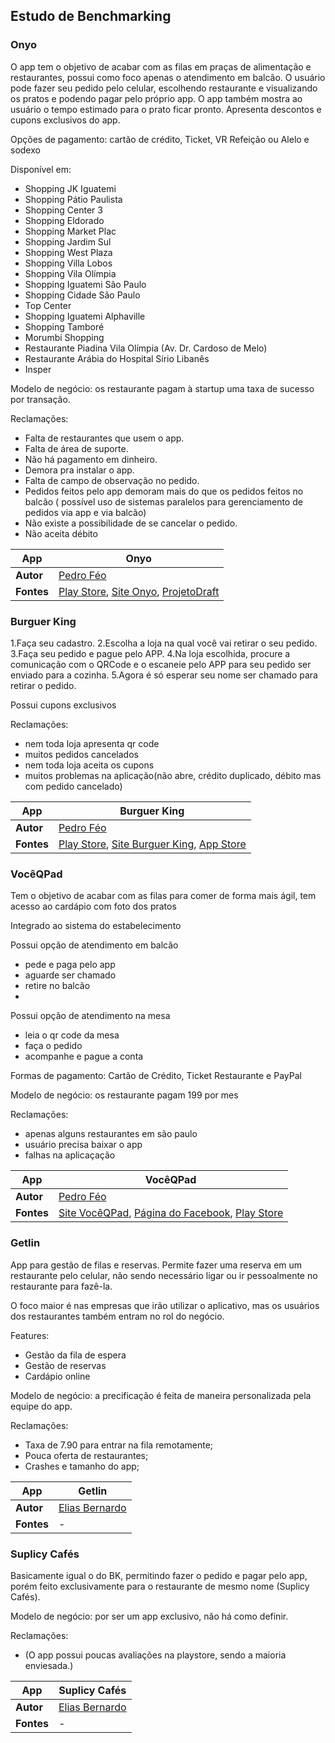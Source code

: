 ## Estudo de Benchmarking

### Onyo

O app tem o objetivo de acabar com as filas em praças de alimentação e restaurantes, possui como foco apenas o atendimento em balcão. O usuário pode fazer seu pedido pelo celular, escolhendo restaurante e visualizando os pratos e podendo pagar pelo próprio app.
O app também mostra ao usuário o tempo estimado para o prato ficar pronto.
Apresenta descontos e cupons exclusivos do app.

Opções de pagamento: cartão de crédito, Ticket, VR Refeição ou Alelo e sodexo

Disponível em:

 - Shopping JK Iguatemi
 -  Shopping Pátio Paulista
 -  Shopping Center 3
 -  Shopping Eldorado
 -  Shopping Market Plac
 -  Shopping Jardim Sul
 -  Shopping West Plaza
 -  Shopping Villa Lobos
 -  Shopping Vila Olímpia
 -  Shopping Iguatemi São Paulo
 -  Shopping Cidade São Paulo
 -  Top Center
 -  Shopping Iguatemi Alphaville
 -  Shopping Tamboré
 -  Morumbi Shopping
 -  Restaurante Piadina Vila Olímpia (Av. Dr. Cardoso de Melo)
 -  Restaurante Arábia do Hospital Sírio Libanês
 -  Insper 

Modelo de negócio: os restaurante pagam à startup uma taxa de sucesso por transação.

Reclamações: 

 - Falta de restaurantes que usem o app.
 - Falta de área de suporte.
 - Não há pagamento em dinheiro.
 - Demora pra instalar o app.
 - Falta de campo de observação no pedido.
 - Pedidos feitos pelo app demoram mais do que os pedidos feitos no balcão ( possível uso de sistemas paralelos para gerenciamento de pedidos via app e via balcão)
 - Não existe a possibilidade de se cancelar o pedido.
 - Não aceita débito


**App** | **Onyo**  |
|--|--| 
|**Autor**| [Pedro Féo](https://github.com/Phe0) |
|**Fontes**| [Play Store](https://play.google.com/store/apps/details?id=com.onyo&hl=pt_BR), [Site Onyo](https://www.site.onyo.com/en), [ProjetoDraft](https://projetodraft.com/onyo-um-app-que-adianta-pedidos-de-restaurantes-em-pracas-de-alimentacao/) |

### Burguer King

1.Faça seu cadastro.
2.Escolha a loja na qual você vai retirar o seu pedido.
3.Faça seu pedido e pague pelo APP.
4.Na loja escolhida, procure a comunicação com o QRCode e o escaneie pelo APP para seu pedido ser enviado para a cozinha.
5.Agora é só esperar seu nome ser chamado para retirar o pedido.

Possui cupons exclusivos

Reclamações:

 - nem toda loja apresenta qr code 
 - muitos pedidos cancelados
 - nem toda loja aceita os cupons
 - muitos problemas na aplicação(não abre, crédito duplicado, débito mas com pedido cancelado)

**App** | **Burguer King**  |
|--|--| 
|**Autor**| [Pedro Féo](https://github.com/Phe0) |
|**Fontes**| [Play Store](https://play.google.com/store/apps/details?id=burgerking.com.br.appandroid&hl=pt_BR), [Site Burguer King](https://cupons.burgerking.com.br/), [App Store](https://apps.apple.com/br/app/burger-king-brasil/id1295116265) |

### VocêQPad

Tem o objetivo de acabar com as filas para comer de forma mais ágil, tem acesso ao cardápio com foto dos pratos

Integrado ao sistema do estabelecimento

Possui opção de atendimento em balcão

 - pede e paga pelo app
 - aguarde ser chamado
 - retire no balcão
 - 
Possui opção de atendimento na mesa

 - leia o qr code da mesa
 - faça o pedido 
 - acompanhe e pague a conta

Formas de pagamento:  Cartão de Crédito, Ticket Restaurante e PayPal

Modelo de negócio: os restaurante pagam 199 por mes

Reclamações:

 - apenas alguns restaurantes em são paulo 
 - usuário precisa baixar o app
 - falhas na aplicaçação

**App** | **VocêQPad**  |
|--|--| 
|**Autor**| [Pedro Féo](https://github.com/Phe0) |
|**Fontes**| [Site VocêQPad](http://app.voceqpad.com.br/), [Página do Facebook](https://www.facebook.com/voceqpad/), [Play Store](https://play.google.com/store/apps/details?id=br.com.voceqpad.voceqpadsmartphone&hl=pt_BR&showAllReviews=true) |

### Getlin

App para gestão de filas e reservas. Permite fazer uma reserva em um restaurante pelo celular, não sendo necessário ligar ou ir pessoalmente no restaurante para fazê-la.

O foco maior é nas empresas que irão utilizar o aplicativo, mas os usuários dos restaurantes também entram no rol do negócio.

Features: 

 - Gestão da fila de espera
 - Gestão de reservas
 - Cardápio online

Modelo de negócio: a precificação é feita de maneira personalizada pela equipe do app.

Reclamações:

 - Taxa de 7.90 para entrar na fila remotamente;
 - Pouca oferta de restaurantes; 
 - Crashes e tamanho do app;

**App** | **Getlin**  |
|--|--| 
|**Autor**| [Elias Bernardo](https://github.com/ebmm01) |
|**Fontes**| - |

### Suplicy Cafés

Basicamente igual o do BK, permitindo fazer o pedido e pagar pelo app, porém feito exclusivamente para o restaurante de mesmo nome (Suplicy Cafés).

Modelo de negócio: por ser um app exclusivo, não há como definir.

Reclamações:

 - (O app possui poucas avaliações na playstore, sendo a maioria enviesada.)

**App** | **Suplicy Cafés**  |
|--|--| 
|**Autor**| [Elias Bernardo](https://github.com/ebmm01) |
|**Fontes**| - |